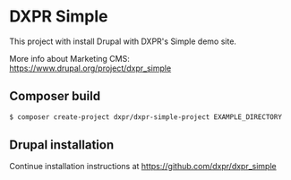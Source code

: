 # DXPR Simple

This project with install Drupal with DXPR's Simple demo site.

More info about Marketing CMS: https://www.drupal.org/project/dxpr_simple

## Composer build

```bash
$ composer create-project dxpr/dxpr-simple-project EXAMPLE_DIRECTORY
```

## Drupal installation

Continue installation instructions at https://github.com/dxpr/dxpr_simple
